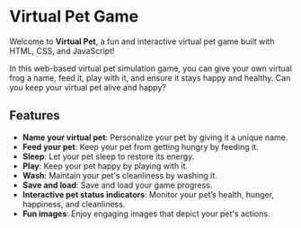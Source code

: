 # Virtual Pet Game

Welcome to **Virtual Pet**, a fun and interactive virtual pet game built with HTML, CSS, and JavaScript!

In this web-based virtual pet simulation game, you can give your own virtual frog a name, feed it, play with it, and ensure it stays happy and healthy. Can you keep your virtual pet alive and happy?

## Features

- **Name your virtual pet**: Personalize your pet by giving it a unique name.
- **Feed your pet**: Keep your pet from getting hungry by feeding it.
- **Sleep**: Let your pet sleep to restore its energy.
- **Play**: Keep your pet happy by playing with it.
- **Wash**: Maintain your pet's cleanliness by washing it.
- **Save and load**: Save and load your game progress.
- **Interactive pet status indicators**: Monitor your pet’s health, hunger, happiness, and cleanliness.
- **Fun images**: Enjoy engaging images that depict your pet's actions.
